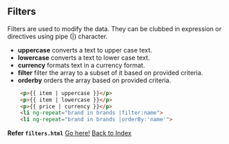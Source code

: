 ## Filters

Filters are used to modify the data. They can be clubbed in expression or directives using pipe (|) character. 

- **uppercase** converts a text to upper case text.
- **lowercase** converts a text to lower case text.
- **currency** formats text in a currency format.
- **filter** filter the array to a subset of it based on provided criteria.
- **orderby** orders the array based on provided criteria.

```html
	<p>{{ item | uppercase }}</p>
	<p>{{ item | lowercase }}</p>
	<p>{{ price | currency }}</p>
	<li ng-repeat="brand in brands |filter:name">
	<li ng-repeat="brand in brands |orderBy:'name'">
```

**Refer `filters.html`**
[Go here!](../filters.html)
[Back to Index](index.md)
